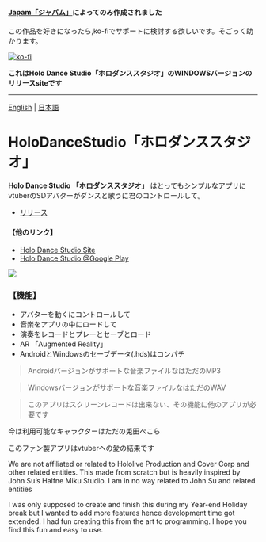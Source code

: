 #### **[Japam「ジャパム」](https://japamu.github.io/)によってのみ作成されました**

この作品を好きになったら,ko-fiでサポートに検討する欲しいです。そごっく助かります。

[![ko-fi](https://ko-fi.com/img/githubbutton_sm.svg)](https://ko-fi.com/K3K33NUQ4)



**これはHolo Dance Studio「ホロダンススタジオ」のWINDOWSバージョンのリリースsiteです**

---

[English](https://github.com/japamu/HoloDanceStudio) | [日本語](https://github.com/japamu/HoloDanceStudio/blob/main/README-jp.md)

# HoloDanceStudio「ホロダンススタジオ」
**Holo Dance Studio 「ホロダンススタジオ」** はとってもシンプルなアプリにvtuberのSDアバターがダンスと歌うに君のコントロールして。

- [リリース](http://bit.ly/winHDS)

#### 【他のリンク】
- [Holo Dance Studio Site](http://bit.ly/siteHDS)
- [Holo Dance Studio @Google Play](http://bit.ly/googleHDS)

![](https://japamu.github.io/res/feature.jpg)

### 【機能】
- アバターを動くにコントロールして
- 音楽をアプリの中にロードして
- 演奏をレコードとプレーとセーブとロード
- AR 「Augmented Reality」
- AndroidとWindowsのセーブデータ(.hds)はコンパチ

> Androidバージョンがサポートな音楽ファイルなはただのMP3

> Windowsバージョンがサポートな音楽ファイルなはただのWAV

> このアプリはスクリーンレコードは出来ない、その機能に他のアプリが必要です


今は利用可能なキャラクターはただの兎田ぺこら

このファン製アプリはvtuberへの愛の結果です

We are not affiliated or related to Hololive Production and Cover Corp and other related entities.
This made from scratch but is heavily inspired by John Su’s Halfne Miku Studio. I am in no way related to John Su and related entities

I was only supposed to create and finish this during my Year-end Holiday break but I wanted to add more features hence development time got extended. I had fun creating this from the art to programming. I hope you find this fun and easy to use.
